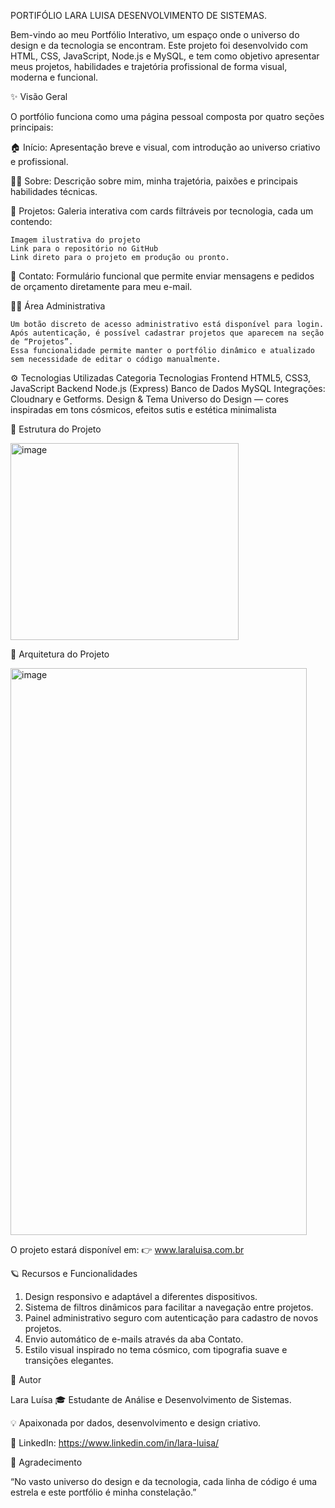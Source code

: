 PORTIFÓLIO LARA LUISA DESENVOLVIMENTO DE SISTEMAS.

Bem-vindo ao meu Portfólio Interativo, um espaço onde o universo do design e da tecnologia se encontram.
Este projeto foi desenvolvido com HTML, CSS, JavaScript, Node.js e MySQL, e tem como objetivo apresentar meus projetos, habilidades e trajetória profissional de forma visual, moderna e funcional.

✨ Visão Geral

O portfólio funciona como uma página pessoal composta por quatro seções principais:

🏠 Início: Apresentação breve e visual, com introdução ao universo criativo e profissional.

👩‍🚀 Sobre: Descrição sobre mim, minha trajetória, paixões e principais habilidades técnicas.

💼 Projetos: Galeria interativa com cards filtráveis por tecnologia, cada um contendo:

    Imagem ilustrativa do projeto
    Link para o repositório no GitHub
    Link direto para o projeto em produção ou pronto.

📩 Contato: Formulário funcional que permite enviar mensagens e pedidos de orçamento diretamente para meu e-mail.

🧑‍💻 Área Administrativa

    Um botão discreto de acesso administrativo está disponível para login.
    Após autenticação, é possível cadastrar projetos que aparecem na seção de “Projetos”.
    Essa funcionalidade permite manter o portfólio dinâmico e atualizado sem necessidade de editar o código manualmente.

⚙️ Tecnologias Utilizadas
Categoria	Tecnologias
Frontend	HTML5, CSS3, JavaScript
Backend	Node.js (Express)
Banco de Dados	MySQL
Integrações: Cloudnary e Getforms.
Design & Tema	Universo do Design — cores inspiradas em tons cósmicos, efeitos sutis e estética minimalista

🌌 Estrutura do Projeto



<img width="365" height="315" alt="image" src="https://github.com/user-attachments/assets/2163bf5f-7414-47fd-98aa-e10ff4a9fed7" />




🧩 Arquitetura do Projeto 


<img width="474" height="907" alt="image" src="https://github.com/user-attachments/assets/616d307f-af9e-4d45-8199-15b3d795de00" />


O projeto estará disponível em:
👉 www.laraluisa.com.br

🪐 Recursos e Funcionalidades

1. Design responsivo e adaptável a diferentes dispositivos.
2. Sistema de filtros dinâmicos para facilitar a navegação entre projetos.
3. Painel administrativo seguro com autenticação para cadastro de novos projetos.
4. Envio automático de e-mails através da aba Contato.
5. Estilo visual inspirado no tema cósmico, com tipografia suave e transições elegantes.

🧠 Autor

Lara Luísa
🎓 Estudante de Análise e Desenvolvimento de Sistemas.

💡 Apaixonada por dados, desenvolvimento e design criativo.

📎 LinkedIn: https://www.linkedin.com/in/lara-luisa/

🖤 Agradecimento

“No vasto universo do design e da tecnologia, cada linha de código é uma estrela e este portfólio é minha constelação.” 
